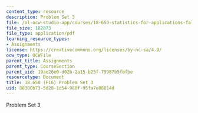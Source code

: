 ```yaml
---
content_type: resource
description: Problem Set 3
file: /ol-ocw-studio-app/courses/18-650-statistics-for-applications-fall-2016/88380b735d281d54980f95fa7e88014d_MIT18_650F16_PSet3.pdf
file_size: 182873
file_type: application/pdf
learning_resource_types:
- Assignments
license: https://creativecommons.org/licenses/by-nc-sa/4.0/
ocw_type: OCWFile
parent_title: Assignments
parent_type: CourseSection
parent_uid: 19ae26e0-d02b-2a15-b25f-79987b5fbfbe
resourcetype: Document
title: 18.650 (F16) Problem Set 3
uid: 88380b73-5d28-1d54-980f-95fa7e88014d
---
```

Problem Set 3
